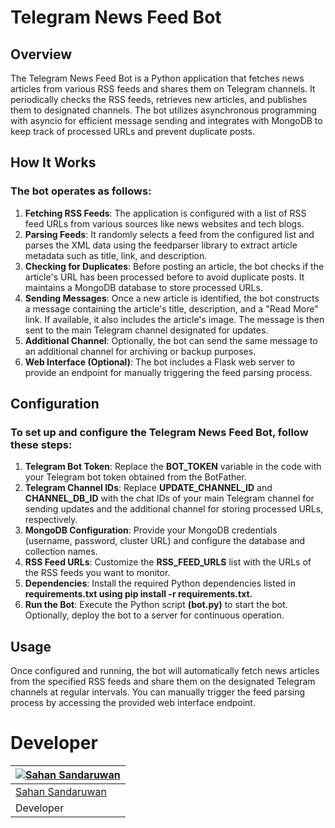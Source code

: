 # Telegram News Feed Bot

## Overview
The Telegram News Feed Bot is a Python application that fetches news articles from various RSS feeds and shares them on Telegram channels. It periodically checks the RSS feeds, retrieves new articles, and publishes them to designated channels. The bot utilizes asynchronous programming with asyncio for efficient message sending and integrates with MongoDB to keep track of processed URLs and prevent duplicate posts.

## How It Works

### The bot operates as follows:

1. **Fetching RSS Feeds**: The application is configured with a list of RSS feed URLs from various sources like news websites and tech blogs.
2. **Parsing Feeds**: It randomly selects a feed from the configured list and parses the XML data using the feedparser library to extract article metadata such as title, link, and description.
3. **Checking for Duplicates**: Before posting an article, the bot checks if the article's URL has been processed before to avoid duplicate posts. It maintains a MongoDB database to store processed URLs.
4. **Sending Messages**: Once a new article is identified, the bot constructs a message containing the article's title, description, and a "Read More" link. If available, it also includes the article's image. The message is then sent to the main Telegram channel designated for updates.
5. **Additional Channel**: Optionally, the bot can send the same message to an additional channel for archiving or backup purposes.
6. **Web Interface (Optional)**: The bot includes a Flask web server to provide an endpoint for manually triggering the feed parsing process.

## Configuration

### To set up and configure the Telegram News Feed Bot, follow these steps:

1. **Telegram Bot Token**: Replace the **BOT_TOKEN** variable in the code with your Telegram bot token obtained from the BotFather.
2. **Telegram Channel IDs**: Replace **UPDATE_CHANNEL_ID** and **CHANNEL_DB_ID** with the chat IDs of your main Telegram channel for sending updates and the additional channel for storing processed URLs, respectively.
3. **MongoDB Configuration**: Provide your MongoDB credentials (username, password, cluster URL) and configure the database and collection names.
4. **RSS Feed URLs**: Customize the **RSS_FEED_URLS** list with the URLs of the RSS feeds you want to monitor.
5. **Dependencies**: Install the required Python dependencies listed in **requirements.txt using pip install -r requirements.txt.**
6. **Run the Bot**: Execute the Python script **(bot.py)** to start the bot. Optionally, deploy the bot to a server for continuous operation.

## Usage

Once configured and running, the bot will automatically fetch news articles from the specified RSS feeds and share them on the designated Telegram channels at regular intervals. You can manually trigger the feed parsing process by accessing the provided web interface endpoint.

# Developer
<div align="center">


| [![Sahan Sandaruwan](https://github.com/sahansandaruwan.png?size=150)](https://github.com/sahansandaruwan) | 
|----
 [Sahan Sandaruwan](https://github.com/sahansandaruwan) |
 Developer |
 
 </div>
